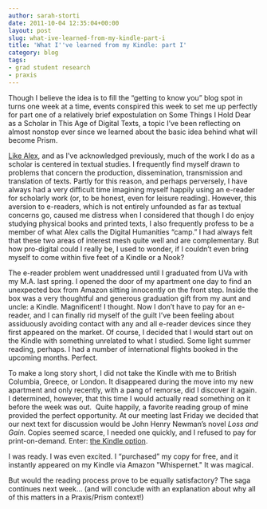 ```yaml
---
author: sarah-storti
date: 2011-10-04 12:35:04+00:00
layout: post
slug: what-ive-learned-from-my-kindle-part-i
title: 'What I''ve learned from my Kindle: part I'
category: blog
tags:
- grad student research
- praxis
---
```


Though I believe the idea is to fill the “getting to know you” blog spot in turns one week at a time, events conspired this week to set me up perfectly for part one of a relatively brief expostulation on Some Things I Hold Dear as a Scholar in This Age of Digital Texts, a topic I’ve been reflecting on almost nonstop ever since we learned about the basic idea behind what will become Prism.

[Like Alex](http://www.scholarslab.org/praxis-program/elotroalex-re-mixed/), and as I've acknowledged previously, much of the work I do as a scholar is centered in textual studies. I frequently find myself drawn to problems that concern the production, dissemination, transmission and translation of texts. Partly for this reason, and perhaps perversely, I have always had a very difficult time imagining myself happily using an e-reader for scholarly work (or, to be honest, even for leisure reading). However, this aversion to e-readers, which is not entirely unfounded as far as textual concerns go, caused me distress when I considered that though I do enjoy studying physical books and printed texts, I also frequently profess to be a member of what Alex calls the Digital Humanities “camp.” I had always felt that these two areas of interest mesh quite well and are complementary. But how pro-digital could I really be, I used to wonder, if I couldn’t even bring myself to come within five feet of a Kindle or a Nook?

The e-reader problem went unaddressed until I graduated from UVa with my M.A. last spring. I opened the door of my apartment one day to find an unexpected box from Amazon sitting innocently on the front step. Inside the box was a very thoughtful and generous graduation gift from my aunt and uncle: a Kindle. Magnificent! I thought. Now I don’t have to pay for an e-reader, and I can finally rid myself of the guilt I’ve been feeling about assiduously avoiding contact with any and all e-reader devices since they first appeared on the market. Of course, I decided that I would start out on the Kindle with something unrelated to what I studied. Some light summer reading, perhaps. I had a number of international flights booked in the upcoming months. Perfect.

To make a long story short, I did not take the Kindle with me to British Columbia, Greece, or London. It disappeared during the move into my new apartment and only recently, with a pang of remorse, did I discover it again. I determined, however, that this time I would actually read something on it before the week was out.  Quite happily, a favorite reading group of mine provided the perfect opportunity. At our meeting last Friday we decided that our next text for discussion would be John Henry Newman’s novel _Loss and Gain._ Copies seemed scarce, I needed one quickly, and I refused to pay for print-on-demand. Enter: [the Kindle option](http://www.amazon.com/Loss-Gain-Story-Convert-ebook/dp/B002RKTEBM/ref=sr_1_2?ie=UTF8&qid=1317708329&sr=8-2).

I was ready. I was even excited. I “purchased” my copy for free, and it instantly appeared on my Kindle via Amazon "Whispernet." It was magical.

But would the reading process prove to be equally satisfactory? The saga continues next week… (and will conclude with an explanation about why all of this matters in a Praxis/Prism context!)
